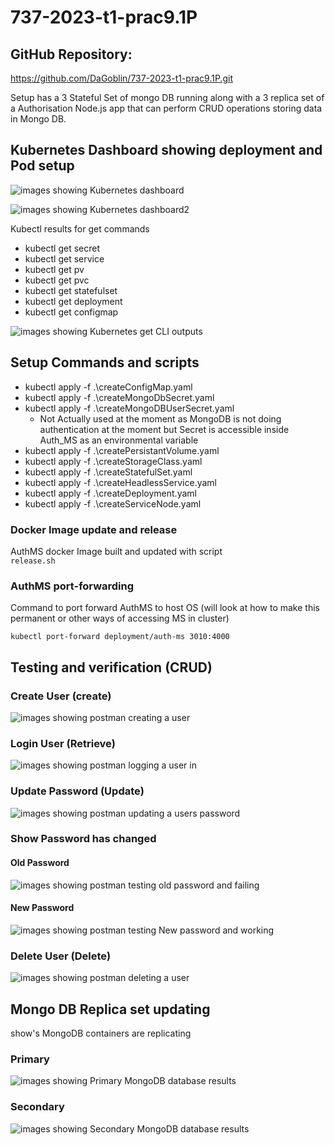 # 737-2023-t1-prac9.1P

## GitHub Repository:

https://github.com/DaGoblin/737-2023-t1-prac9.1P.git

Setup has a 3 Stateful Set of mongo DB running along with a 3 replica set of a Authorisation Node.js app that can perform CRUD operations storing data in Mongo DB.

## Kubernetes Dashboard showing deployment and Pod setup

![images showing Kubernetes dashboard](./doco/images/Dahsboard1.png)

![images showing Kubernetes dashboard2](./doco/images/Dahsboard2.png)

Kubectl results for get commands

-   kubectl get secret
-   kubectl get service
-   kubectl get pv
-   kubectl get pvc
-   kubectl get statefulset
-   kubectl get deployment
-   kubectl get configmap

![images showing Kubernetes get CLI outputs](./doco/images/commandCLIresults.png)

## Setup Commands and scripts

-   kubectl apply -f .\createConfigMap.yaml
-   kubectl apply -f .\createMongoDbSecret.yaml
-   kubectl apply -f .\createMongoDBUserSecret.yaml
    -   Not Actually used at the moment as MongoDB is not doing authentication at the moment but Secret is accessible inside Auth_MS as an environmental variable
-   kubectl apply -f .\createPersistantVolume.yaml
-   kubectl apply -f .\createStorageClass.yaml
-   kubectl apply -f .\createStatefulSet.yaml
-   kubectl apply -f .\createHeadlessService.yaml
-   kubectl apply -f .\createDeployment.yaml
-   kubectl apply -f .\createServiceNode.yaml

### Docker Image update and release

AuthMS docker Image built and updated with script  
`release.sh`

### AuthMS port-forwarding

Command to port forward AuthMS to host OS (will look at how to make this permanent or other ways of accessing MS in cluster)

`kubectl port-forward deployment/auth-ms 3010:4000`

## Testing and verification (CRUD)

### Create User (create)

![images showing postman creating a user](./doco/images/CreateUser.png)

### Login User (Retrieve)

![images showing postman logging a user in](./doco/images/LoginUser.png)

### Update Password (Update)

![images showing postman updating a users password](./doco/images/UpdatePassword.png)

### Show Password has changed

#### Old Password

![images showing postman testing old password and failing](./doco/images/OldPassword.png)

#### New Password

![images showing postman testing New password and working](./doco/images/NewPassword.png)

### Delete User (Delete)

![images showing postman deleting a user](./doco/images/DeleteUser.png)

## Mongo DB Replica set updating

show's MongoDB containers are replicating

### Primary

![images showing Primary MongoDB database results](./doco/images/Primary.png)

### Secondary

![images showing Secondary MongoDB database results](./doco/images/Secondary.png)
